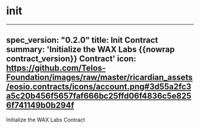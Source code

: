 <h1 class="contract">init</h1>

---
spec_version: "0.2.0"
title: Init Contract
summary: 'Initialize the WAX Labs {{nowrap contract_version}} Contract'
icon: https://github.com/Telos-Foundation/images/raw/master/ricardian_assets/eosio.contracts/icons/account.png#3d55a2fc3a5c20b456f5657faf666bc25ffd06f4836c5e8256f741149b0b294f
---

Initialize the WAX Labs Contract



